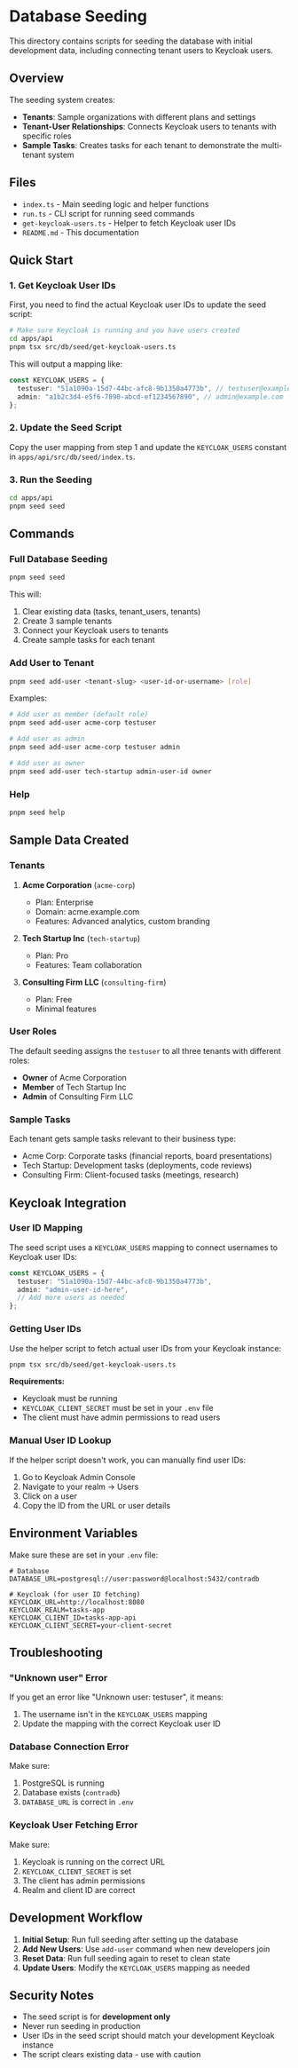 # Database Seeding

This directory contains scripts for seeding the database with initial development data, including connecting tenant users to Keycloak users.

## Overview

The seeding system creates:
- **Tenants**: Sample organizations with different plans and settings
- **Tenant-User Relationships**: Connects Keycloak users to tenants with specific roles
- **Sample Tasks**: Creates tasks for each tenant to demonstrate the multi-tenant system

## Files

- `index.ts` - Main seeding logic and helper functions
- `run.ts` - CLI script for running seed commands
- `get-keycloak-users.ts` - Helper to fetch Keycloak user IDs
- `README.md` - This documentation

## Quick Start

### 1. Get Keycloak User IDs

First, you need to find the actual Keycloak user IDs to update the seed script:

```bash
# Make sure Keycloak is running and you have users created
cd apps/api
pnpm tsx src/db/seed/get-keycloak-users.ts
```

This will output a mapping like:
```typescript
const KEYCLOAK_USERS = {
  testuser: "51a1090a-15d7-44bc-afc8-9b1350a4773b", // testuser@example.com
  admin: "a1b2c3d4-e5f6-7890-abcd-ef1234567890", // admin@example.com
};
```

### 2. Update the Seed Script

Copy the user mapping from step 1 and update the `KEYCLOAK_USERS` constant in `apps/api/src/db/seed/index.ts`.

### 3. Run the Seeding

```bash
cd apps/api
pnpm seed seed
```

## Commands

### Full Database Seeding

```bash
pnpm seed seed
```

This will:
1. Clear existing data (tasks, tenant_users, tenants)
2. Create 3 sample tenants
3. Connect your Keycloak users to tenants
4. Create sample tasks for each tenant

### Add User to Tenant

```bash
pnpm seed add-user <tenant-slug> <user-id-or-username> [role]
```

Examples:
```bash
# Add user as member (default role)
pnpm seed add-user acme-corp testuser

# Add user as admin
pnpm seed add-user acme-corp testuser admin

# Add user as owner
pnpm seed add-user tech-startup admin-user-id owner
```

### Help

```bash
pnpm seed help
```

## Sample Data Created

### Tenants

1. **Acme Corporation** (`acme-corp`)
   - Plan: Enterprise
   - Domain: acme.example.com
   - Features: Advanced analytics, custom branding

2. **Tech Startup Inc** (`tech-startup`)
   - Plan: Pro
   - Features: Team collaboration

3. **Consulting Firm LLC** (`consulting-firm`)
   - Plan: Free
   - Minimal features

### User Roles

The default seeding assigns the `testuser` to all three tenants with different roles:
- **Owner** of Acme Corporation
- **Member** of Tech Startup Inc
- **Admin** of Consulting Firm LLC

### Sample Tasks

Each tenant gets sample tasks relevant to their business type:
- Acme Corp: Corporate tasks (financial reports, board presentations)
- Tech Startup: Development tasks (deployments, code reviews)
- Consulting Firm: Client-focused tasks (meetings, research)

## Keycloak Integration

### User ID Mapping

The seed script uses a `KEYCLOAK_USERS` mapping to connect usernames to Keycloak user IDs:

```typescript
const KEYCLOAK_USERS = {
  testuser: "51a1090a-15d7-44bc-afc8-9b1350a4773b",
  admin: "admin-user-id-here",
  // Add more users as needed
};
```

### Getting User IDs

Use the helper script to fetch actual user IDs from your Keycloak instance:

```bash
pnpm tsx src/db/seed/get-keycloak-users.ts
```

**Requirements:**
- Keycloak must be running
- `KEYCLOAK_CLIENT_SECRET` must be set in your `.env` file
- The client must have admin permissions to read users

### Manual User ID Lookup

If the helper script doesn't work, you can manually find user IDs:

1. Go to Keycloak Admin Console
2. Navigate to your realm → Users
3. Click on a user
4. Copy the ID from the URL or user details

## Environment Variables

Make sure these are set in your `.env` file:

```env
# Database
DATABASE_URL=postgresql://user:password@localhost:5432/contradb

# Keycloak (for user ID fetching)
KEYCLOAK_URL=http://localhost:8080
KEYCLOAK_REALM=tasks-app
KEYCLOAK_CLIENT_ID=tasks-app-api
KEYCLOAK_CLIENT_SECRET=your-client-secret
```

## Troubleshooting

### "Unknown user" Error

If you get an error like "Unknown user: testuser", it means:
1. The username isn't in the `KEYCLOAK_USERS` mapping
2. Update the mapping with the correct Keycloak user ID

### Database Connection Error

Make sure:
1. PostgreSQL is running
2. Database exists (`contradb`)
3. `DATABASE_URL` is correct in `.env`

### Keycloak User Fetching Error

Make sure:
1. Keycloak is running on the correct URL
2. `KEYCLOAK_CLIENT_SECRET` is set
3. The client has admin permissions
4. Realm and client ID are correct

## Development Workflow

1. **Initial Setup**: Run full seeding after setting up the database
2. **Add New Users**: Use `add-user` command when new developers join
3. **Reset Data**: Run full seeding again to reset to clean state
4. **Update Users**: Modify the `KEYCLOAK_USERS` mapping as needed

## Security Notes

- The seed script is for **development only**
- Never run seeding in production
- User IDs in the seed script should match your development Keycloak instance
- The script clears existing data - use with caution 